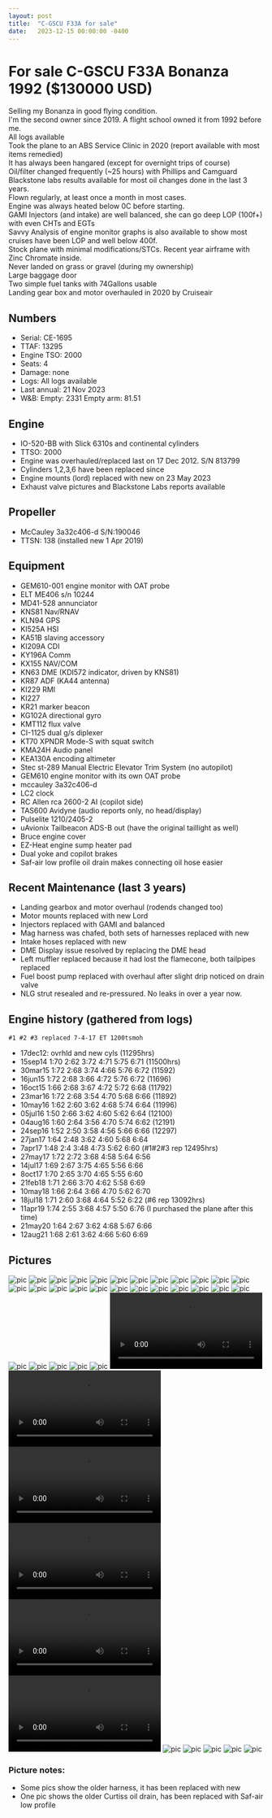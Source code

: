 ```yaml
---
layout: post
title:  "C-GSCU F33A for sale"
date:   2023-12-15 00:00:00 -0400
---
```


# For sale C-GSCU F33A Bonanza 1992 ($130000 USD)

Selling my Bonanza in good flying condition.  
I'm the second owner since 2019. A flight school owned it from 1992 before me.  
All logs available  
Took the plane to an ABS Service Clinic in 2020 (report available with most items remedied)  
It has always been hangared (except for overnight trips of course)  
Oil/filter changed frequently (~25 hours) with Phillips and Camguard  
Blackstone labs results available for most oil changes done in the last 3 years.  
Flown regularly, at least once a month in most cases.  
Engine was always heated below 0C before starting.  
GAMI Injectors (and intake) are well balanced, she can go deep LOP (100f+) with even CHTs and EGTs  
Savvy Analysis of engine monitor graphs is also available to show most cruises have been LOP and well below 400f.  
Stock plane with minimal modifications/STCs. Recent year airframe with Zinc Chromate inside.  
Never landed on grass or gravel (during my ownership)  
Large baggage door  
Two simple fuel tanks with 74Gallons usable  
Landing gear box and motor overhauled in 2020 by Cruiseair  


## Numbers

- Serial: CE-1695
- TTAF: 13295
- Engine TSO: 2000
- Seats: 4
- Damage: none
- Logs: All logs available
- Last annual: 21 Nov 2023
- W&B: Empty: 2331 Empty arm: 81.51


## Engine

- IO-520-BB with Slick 6310s and continental cylinders
- TTSO: 2000
- Engine was overhauled/replaced last on 17 Dec 2012. S/N 813799
- Cylinders 1,2,3,6 have been replaced since
- Engine mounts (lord) replaced with new on 23 May 2023
- Exhaust valve pictures and Blackstone Labs reports available


## Propeller
- McCauley 3a32c406-d S/N:190046
- TTSN: 138 (installed new 1 Apr 2019)


## Equipment

- GEM610-001 engine monitor with OAT probe
- ELT ME406 s/n 10244
- MD41-528 annunciator
- KNS81 Nav/RNAV
- KLN94 GPS
- KI525A HSI 
- KA51B slaving accessory
- KI209A CDI
- KY196A Comm
- KX155 NAV/COM
- KN63 DME (KDI572 indicator, driven by KNS81)
- KR87 ADF (KA44 antenna)
- KI229 RMI
- KI227
- KR21 marker beacon
- KG102A directional gyro
- KMT112 flux valve
- CI-1125 dual g/s diplexer 
- KT70 XPNDR Mode-S with squat switch
- KMA24H Audio panel
- KEA130A encoding altimeter
- Stec st-289 Manual Electric Elevator Trim System (no autopilot)
- GEM610 engine monitor with its own OAT probe
- mccauley 3a32c406-d
- LC2 clock
- RC Allen rca 2600-2 AI (copilot side)
- TAS600 Avidyne (audio reports only, no head/display)
- Pulselite 1210/2405-2
- uAvionix Tailbeacon ADS-B out (have the original taillight as well)
- Bruce engine cover
- EZ-Heat engine sump heater pad
- Dual yoke and copilot brakes
- Saf-air low profile oil drain makes connecting oil hose easier


## Recent Maintenance (last 3 years)

- Landing gearbox and motor overhaul (rodends changed too)
- Motor mounts replaced with new Lord
- Injectors replaced with GAMI and balanced
- Mag harness was chafed, both sets of harnesses replaced with new
- Intake hoses replaced with new
- DME Display issue resolved by replacing the DME head
- Left muffler replaced because it had lost the flamecone, both tailpipes replaced
- Fuel boost pump replaced with overhaul after slight drip noticed on drain valve
- NLG strut resealed and re-pressured. No leaks in over a year now.


## Engine history (gathered from logs)

`#1 #2 #3 replaced 7-4-17 ET 1200tsmoh`
- 17dec12: ovrhld and new cyls (11295hrs)
- 15sep14 1:70 2:62 3:72 4:71 5:75 6:71 (11500hrs)
- 30mar15 1:72 2:68 3:74 4:66 5:76 6:72 (11592)
- 16jun15 1:72 2:68 3:66 4:72 5:76 6:72 (11696)
- 16oct15 1:66 2:68 3:67 4:72 5:72 6:68 (11792)
- 23mar16 1:72 2:68 3:54 4:70 5:68 6:66 (11892)
- 10may16 1:62 2:60 3:62 4:68 5:74 6:64 (11996)
- 05jul16 1:50 2:66 3:62 4:60 5:62 6:64 (12100)
- 04aug16 1:60 2:64 3:56 4:70 5:74 6:62 (12191)
- 24sep16 1:52 2:50 3:58 4:56 5:66 6:66 (12297)
- 27jan17 1:64 2:48 3:62 4:60 5:68 6:64
- 7apr17 1:48 2:4 3:48 4:73 5:62 6:60 (#1#2#3 rep 12495hrs)
- 27may17 1:72 2:72 3:68 4:58 5:64 6:56
- 14jul17 1:69 2:67 3:75 4:65 5:56 6:66
- 8oct17 1:70 2:65 3:70 4:65 5:55 6:60
- 21feb18 1:71 2:66 3:70 4:62 5:58 6:69
- 10may18 1:66 2:64 3:66 4:70 5:62 6:70
- 18jul18 1:71 2:60 3:68 4:64 5:52 6:22 (#6 rep 13092hrs)
- 11apr19 1:74 2:55 3:68 4:57 5:50 6:76 (I purchased the plane after this time)
- 21may20 1:64 2:67 3:62 4:68 5:67 6:66
- 12aug21 1:68 2:61 3:62 4:66 5:60 6:69

## Pictures

![pic](/gscu/20190710_084427.jpg)
![pic](/gscu/20190710_084556.jpg)
![pic](/gscu/20190710_084559.jpg)
![pic](/gscu/20190710_084707.jpg)
![pic](/gscu/20190724_124419.jpg)
![pic](/gscu/20190724_124501.jpg)
![pic](/gscu/20190724_124624.jpg)
![pic](/gscu/20190728_163414.jpg)
![pic](/gscu/20190728_163522.jpg)
![pic](/gscu/20190823_192507.jpg)
![pic](/gscu/20190823_192611.jpg)
![pic](/gscu/20190919_185836.jpg)
![pic](/gscu/20191009_191146.jpg)
![pic](/gscu/20191009_192351.jpg)
![pic](/gscu/20191013_184912.jpg)
![pic](/gscu/20191029_172922.jpg)
![pic](/gscu/20191029_172929.jpg)
![pic](/gscu/20191029_173050.jpg)
![pic](/gscu/20191029_173056.jpg)
![pic](/gscu/20191029_173151.jpg)
![pic](/gscu/20191029_173155.jpg)
![pic](/gscu/20191029_173159.jpg)
![pic](/gscu/20191106_142007.jpg)
![pic](/gscu/20191106_142014.jpg)
![pic](/gscu/20191124_104623.jpg)
![pic](/gscu/20191213_111340.jpg)
![pic](/gscu/20200305_185240.jpg)
![pic](/gscu/20200307_123917.jpg)
![pic](/gscu/20200307_133439.jpg)
![pic](/gscu/IMG_0038.MP4)
![pic](/gscu/IMG_0061.MP4)
![pic](/gscu/IMG_0063.MP4)
![pic](/gscu/IMG_0145.MP4)
![pic](/gscu/IMG_0939.MP4)
![pic](/gscu/IMG_1129.MP4)
![pic](/gscu/IMG_3318.HEIC.jpg)
![pic](/gscu/IMG_3737.HEIC.jpg)
![pic](/gscu/IMG_4394.HEIC.jpg)
![pic](/gscu/IMG_5006.HEIC.jpg)
![pic](/gscu/IMG_5646.HEIC.jpg)

### Picture notes:

- Some pics show the older harness, it has been replaced with new
- One pic shows the older Curtiss oil drain, has been replaced with Saf-air low profile
